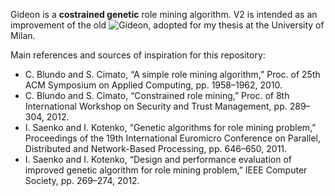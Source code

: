 Gideon is a **costrained genetic** role mining algorithm.
V2 is intended as an improvement of the old ![Gideon](https://github.com/salvatorebertoncini/Gideon), adopted for my thesis at the University of Milan.

Main references and sources of inspiration for this repository:
* C. Blundo and S. Cimato, “A simple role mining algorithm,” Proc. of 25th ACM Symposium on Applied Computing, pp. 1958–1962, 2010.
* C. Blundo and S. Cimato, “Constrained role mining,” Proc. of 8th International Workshop on Security and Trust Management, pp. 289–304, 2012.
* I. Saenko and I. Kotenko, “Genetic algorithms for role mining problem,” Proceedings of the 19th International Euromicro Conference on Parallel, Distributed and Network-Based Processing, pp. 646–650, 2011.
* I. Saenko and I. Kotenko, “Design and performance evaluation of improved genetic algorithm for role mining problem,” IEEE Computer Society, pp. 269–274, 2012.
